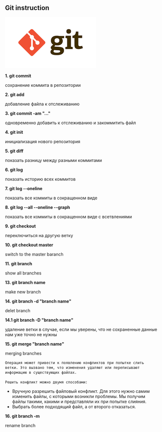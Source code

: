 ## Git instruction

![GITlogo](gitlogo.png)

**1. git commit**

сохранение коммита в репозитории

**2. git add**

добавление файла к отслеживанию

**3. git commit -am "..."**

одновременно добавить к отслеживанию и закоммитить файл

**4. git init**

инициализация нового репозитория

**5. git diff <hash1> <hash2>**

показать разницу между разными коммитами

**6. git log**

показать историю всех коммитов

**7. git log --oneline**

показать все коммиты в сокращенном виде

**8. git log --all --oneline --graph**

показать все коммиты в сокращенном виде с всетвлениями

**9. git checkout <hash>**

переключиться на другую ветку

**10. git checkout master**

switch to the master baranch

**11. git branch**

show all branches

**13. git branch name**

make new branch

**14. git branch -d "branch name"**

delet branch

**14.1 git branch -D "branch name"**

удаление ветки в случае, если мы уверены, что не сохраненные данные нам уже точно не нужны


**15. git merge "branch name"**

merging branches

    Операция может привести к появлению конфликтов при попытке слить ветки. Это вызвано тем, что изменения удаляют или переписывают информацию в существующих файлах. 

    Решить конфликт можно двумя способами:

- Вручную разрешить файловый конфликт. Для этого нужно самим изменить файлы, с которыми возникли проблемы. Мы получим файлы такими, какими и представляли их при попытке слияния.
- Выбрать более подходящий файл, а от второго отказаться.

**16. git branch -m <new branch name>**

rename branch


